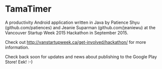 # TamaTimer

A productivity Android application written in Java by Patience Shyu (github.com/patiences) and 
Jeanie Suparman (github.com/jeaniewu) at the Vancouver Startup Week 2015 Hackathon in September 2015. 

Check out http://vanstartupweek.ca/get-involved/hackathon/ for more information. 

Check back soon for updates and news about publishing to the Google Play Store! Eek! :-) 
